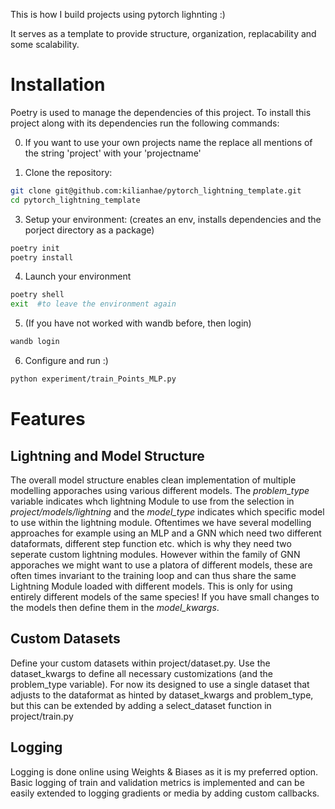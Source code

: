 
This is how I build projects using pytorch lighnting :)

It serves as a template to provide structure, organization, replacability and some scalability.


# Installation
Poetry is used to manage the dependencies of this project.
To install this project along with its dependencies run the following commands:

0. If you want to use your own projects name the replace all mentions of the string 'project' with your 'projectname'


2. Clone the repository:
```bash
git clone git@github.com:kilianhae/pytorch_lightning_template.git
cd pytorch_lightning_template
```

3. Setup your environment:
(creates an env, installs dependencies and the porject directory as a package)
```bash
poetry init
poetry install
```

4. Launch your environment
```bash
poetry shell
exit  #to leave the environment again
```
5. (If you have not worked with wandb before, then login)
```bash
wandb login
```

6. Configure and run :)
```bash
python experiment/train_Points_MLP.py
```

# Features
## Lightning and Model Structure
The overall model structure enables clean implementation of multiple modelling apporaches using various different models. The _problem_type_ variable indicates whch lightning Module to use from the selection in _project/models/lightning_ and the _model_type_ indicates which specific model to use within the lightning module. Oftentimes we have several modelling approaches for example using an MLP and a GNN which need two different dataformats, different step function etc. which is why they need two seperate custom lightning modules. 
However within the family of GNN apporaches we might want to use a platora of different models, these are often times invariant to the training loop and can thus share the same Lightning Module loaded with different models.
This is only for using entirely different models of the same species!
 If you have small changes to the models then define them in the _model_kwargs_.

## Custom Datasets
Define your custom datasets within project/dataset.py.
Use the dataset_kwargs to define all necessary customizations (and the problem_type variable). 
For now its designed to use a single dataset that adjusts to the dataformat as hinted by dataset_kwargs and  problem_type, but this can be extended by adding a select_dataset function in project/train.py

## Logging
Logging is done online using Weights & Biases as it is my preferred option.
Basic logging of train and validation metrics is implemented and can be easily extended to logging gradients or media by adding custom callbacks.
  